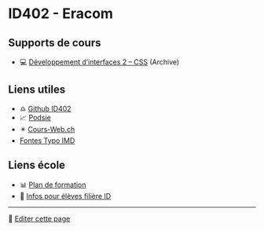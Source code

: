 # ID402 - Eracom

## Supports de cours

- 💻 [Développement d’interfaces 2 – CSS](https://id402.ch/cours-dev2-css/) (Archive)

## Liens utiles

- ♎️ [Github ID402](https://github.com/eracom-id402)
- 📈 [Podsie](https://student.podsie.org/)
- ✴️ [Cours-Web.ch](https://cours-web.ch/)
- [Fontes Typo IMD](https://code.eracom-pedagogique.ch/fontes-imd/)

## Liens école

- 📊 [Plan de formation](https://code.eracom-pedagogique.ch/formation-imd/cursus-dual/)
- 📜 [Infos pour élèves filière ID](https://eracom.ch/informations-eleves-id/)

---

📝 [Editer cette page](https://github.com/eracom-ID402/eracom-id402.github.io/edit/main/README.md)

<style>
.container-lg h1:first‑of‑type {
  display:none }
</style>
